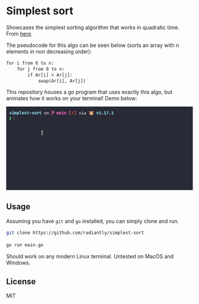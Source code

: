 # Simplest sort

Showcases the simplest sorting algorithm that works in quadratic time. From [here](https://arxiv.org/pdf/2110.01111.pdf).

The pseudocode for this algo can be seen below (sorts an array with n elements in non decreasing order):

```
for i from 0 to n:
    for j from 0 to n:
        if Ar[i] < Ar[j]:
            swap(Ar[i], Ar[j])
```

This repository houses a go program that uses exactly this algo, but animates how it works on your terminal! Demo below:

![Screencast](demo/screencast.gif)

## Usage

Assuming you have `git` and `go` installed, you can simply clone and run.

```sh
git clone https://github.com/radiantly/simplest-sort

go run main.go
```

Should work on any modern Linux terminal. Untested on MacOS and Windows.

## License

MIT
